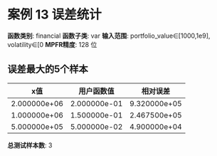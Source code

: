 # 案例 13 误差统计

**函数类别**: financial
**函数子类**: var
**输入范围**: portfolio_value∈[1000,1e9], volatility∈[0
**MPFR精度**: 128 位

## 误差最大的5个样本

| x值 | 用户函数值 | 相对误差 |
|-----|-----------|----------|
| 2.000000e+06 | 2.000000e-01 | 9.320000e+05 |
| 1.000000e+06 | 1.500000e-01 | 2.467500e+05 |
| 5.000000e+05 | 5.000000e-02 | 4.900000e+04 |

**总测试样本数**: 3
